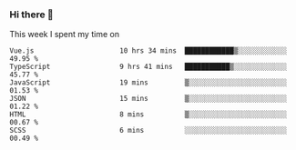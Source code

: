### Hi there 👋

<!--
**qiruohan/qiruohan** is a ✨ _special_ ✨ repository because its `README.md` (this file) appears on your GitHub profile.

Here are some ideas to get you started:

- 🔭 I’m currently working on ...
- 🌱 I’m currently learning ...
- 👯 I’m looking to collaborate on ...
- 🤔 I’m looking for help with ...
- 💬 Ask me about ...
- 📫 How to reach me: ...
- 😄 Pronouns: ...
- ⚡ Fun fact: ...
-->

This week I spent my time on 
<!--START_SECTION:waka-->

```text
Vue.js                     10 hrs 34 mins  ████████████▒░░░░░░░░░░░░   49.95 %
TypeScript                 9 hrs 41 mins   ███████████▒░░░░░░░░░░░░░   45.77 %
JavaScript                 19 mins         ▒░░░░░░░░░░░░░░░░░░░░░░░░   01.53 %
JSON                       15 mins         ▒░░░░░░░░░░░░░░░░░░░░░░░░   01.22 %
HTML                       8 mins          ▒░░░░░░░░░░░░░░░░░░░░░░░░   00.67 %
SCSS                       6 mins          ░░░░░░░░░░░░░░░░░░░░░░░░░   00.49 %
```

<!--END_SECTION:waka-->
